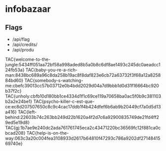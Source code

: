 # infobazaar

## Flags

- /api/flag
- /api/credits/ <!-- por e-mail -->
- /api/produ

TAC{welcome-to-the-jungle:5434ff051aa72bf58a998aded8b5a0b8c6df8ae1493c245dc0aeadcc124fb53a}
TAC{baby-you-re-a-rich-man:8438bc689a96c8da258b19ac8f8daf823e6cb72a63732f3f68a12a825884bd60}
TAC{somebody-s-watching-me:cbefc39013cc57b03712e0b4bdd2029d04a7d9bbb1d0d31f16664bc920b37f2c}
TAC{unholy:cbfb10d180bb1ce4334d1f1c69ce119a70658ba0ac5f0b9c381103b2a2e24be1}
TAC{psycho-killer-c-est-que-ce:ec8d207507650c8c9c4cac17ddb1f4b424dfef6b6ab9b20449cf7a0d5d13a416}
TAC{left-behind:22603b74c263bb249d22b1620a4f2d7c6a92900835749de21fd4ff29ed5e19d8}
TAC{gj:1b7ae9e240dc2ada761761745eca2c43471220bc36569fc12f881ca0cbcad208}
TAC{help-is-on-the-way:063c3a20c004fea3108933d2617b64810f47293c786a9202df2714841569740e}
